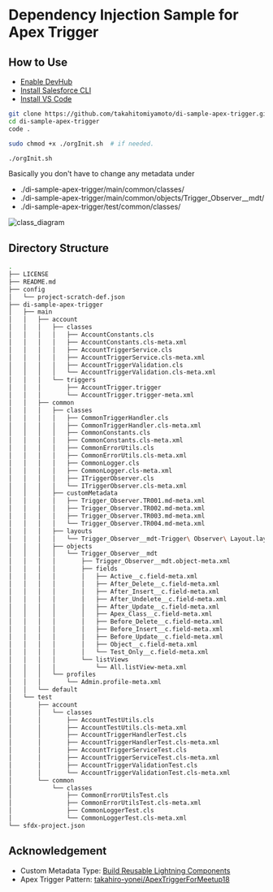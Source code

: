 # Dependency Injection Sample for Apex Trigger

## How to Use
- [Enable DevHub](https://developer.salesforce.com/docs/atlas.ja-jp.sfdx_setup.meta/sfdx_setup/sfdx_setup_enable_devhub.htm)
- [Install Salesforce CLI](https://developer.salesforce.com/docs/atlas.ja-jp.sfdx_setup.meta/sfdx_setup/sfdx_setup_install_cli.htm#sfdx_setup_install_cli)
- [Install VS Code](https://developer.salesforce.com/ja/tools/extension_vscode)

```bash
git clone https://github.com/takahitomiyamoto/di-sample-apex-trigger.git
cd di-sample-apex-trigger
code .

sudo chmod +x ./orgInit.sh  # if needed.

./orgInit.sh
```

Basically you don't have to change any metadata under
  - ./di-sample-apex-trigger/main/common/classes/
  - ./di-sample-apex-trigger/main/common/objects/Trigger_Observer__mdt/
  - ./di-sample-apex-trigger/test/common/classes/

![class_diagram](https://raw.githubusercontent.com/takahitomiyamoto/di-sample-apex-trigger/master/out/class_diagram.png)

## Directory Structure
```bash
.
├── LICENSE
├── README.md
├── config
│   └── project-scratch-def.json
├── di-sample-apex-trigger
│   ├── main
│   │   ├── account
│   │   │   ├── classes
│   │   │   │   ├── AccountConstants.cls
│   │   │   │   ├── AccountConstants.cls-meta.xml
│   │   │   │   ├── AccountTriggerService.cls
│   │   │   │   ├── AccountTriggerService.cls-meta.xml
│   │   │   │   ├── AccountTriggerValidation.cls
│   │   │   │   └── AccountTriggerValidation.cls-meta.xml
│   │   │   └── triggers
│   │   │       ├── AccountTrigger.trigger
│   │   │       └── AccountTrigger.trigger-meta.xml
│   │   ├── common
│   │   │   ├── classes
│   │   │   │   ├── CommonTriggerHandler.cls
│   │   │   │   ├── CommonTriggerHandler.cls-meta.xml
│   │   │   │   ├── CommonConstants.cls
│   │   │   │   ├── CommonConstants.cls-meta.xml
│   │   │   │   ├── CommonErrorUtils.cls
│   │   │   │   ├── CommonErrorUtils.cls-meta.xml
│   │   │   │   ├── CommonLogger.cls
│   │   │   │   ├── CommonLogger.cls-meta.xml
│   │   │   │   ├── ITriggerObserver.cls
│   │   │   │   └── ITriggerObserver.cls-meta.xml
│   │   │   ├── customMetadata
│   │   │   │   ├── Trigger_Observer.TR001.md-meta.xml
│   │   │   │   ├── Trigger_Observer.TR002.md-meta.xml
│   │   │   │   ├── Trigger_Observer.TR003.md-meta.xml
│   │   │   │   └── Trigger_Observer.TR004.md-meta.xml
│   │   │   ├── layouts
│   │   │   │   └── Trigger_Observer__mdt-Trigger\ Observer\ Layout.layout-meta.xml
│   │   │   ├── objects
│   │   │   │   └── Trigger_Observer__mdt
│   │   │   │       ├── Trigger_Observer__mdt.object-meta.xml
│   │   │   │       ├── fields
│   │   │   │       │   ├── Active__c.field-meta.xml
│   │   │   │       │   ├── After_Delete__c.field-meta.xml
│   │   │   │       │   ├── After_Insert__c.field-meta.xml
│   │   │   │       │   ├── After_Undelete__c.field-meta.xml
│   │   │   │       │   ├── After_Update__c.field-meta.xml
│   │   │   │       │   ├── Apex_Class__c.field-meta.xml
│   │   │   │       │   ├── Before_Delete__c.field-meta.xml
│   │   │   │       │   ├── Before_Insert__c.field-meta.xml
│   │   │   │       │   ├── Before_Update__c.field-meta.xml
│   │   │   │       │   ├── Object__c.field-meta.xml
│   │   │   │       │   └── Test_Only__c.field-meta.xml
│   │   │   │       └── listViews
│   │   │   │           └── All.listView-meta.xml
│   │   │   └── profiles
│   │   │       └── Admin.profile-meta.xml
│   │   └── default
│   └── test
│       ├── account
│       │   └── classes
│       │       ├── AccountTestUtils.cls
│       │       ├── AccountTestUtils.cls-meta.xml
│       │       ├── AccountTriggerHandlerTest.cls
│       │       ├── AccountTriggerHandlerTest.cls-meta.xml
│       │       ├── AccountTriggerServiceTest.cls
│       │       ├── AccountTriggerServiceTest.cls-meta.xml
│       │       ├── AccountTriggerValidationTest.cls
│       │       └── AccountTriggerValidationTest.cls-meta.xml
│       └── common
│           └── classes
│               ├── CommonErrorUtilsTest.cls
│               ├── CommonErrorUtilsTest.cls-meta.xml
│               ├── CommonLoggerTest.cls
│               └── CommonLoggerTest.cls-meta.xml
└── sfdx-project.json
```

## Acknowledgement
- Custom Metadata Type: [Build Reusable Lightning Components](https://trailhead.salesforce.com/content/learn/projects/build-reusable-lightning-components)
- Apex Trigger Pattern: [takahiro-yonei/ApexTriggerForMeetup18](https://github.com/takahiro-yonei/ApexTriggerForMeetup18)
